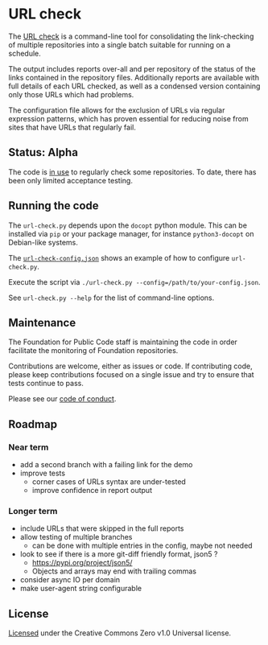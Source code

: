 # URL check

<!-- SPDX-License-Identifier: CC0-1.0 -->
<!-- SPDX-FileCopyrightText: 2023 The Foundation for Public Code <info@publiccode.net> -->

The [URL check](url-check.py) is a command-line tool for consolidating the link-checking of multiple repositories into a single batch suitable for running on a schedule.

The output includes reports over-all and per repository of the status of the links contained in the repository files.
Additionally reports are available with full details of each URL checked, as well as a condensed version containing only those URLs which had problems.

The configuration file allows for the exclusion of URLs via regular expression patterns, which has proven essential for reducing noise from sites that have URLs that regularly fail.

## Status: Alpha

The code is [in use](https://publiccodenet.github.io/publiccodenet-url-check/) to regularly check some repositories.
To date, there has been only limited acceptance testing.

## Running the code

The `url-check.py` depends upon the `docopt` python module.
This can be installed via `pip` or your package manager, for instance `python3-docopt` on Debian-like systems.

The [`url-check-config.json`](url-check-config.json) shows an example of how to configure `url-check.py`.

Execute the script via `./url-check.py --config=/path/to/your-config.json`.

See `url-check.py --help` for the list of command-line options.

## Maintenance

The Foundation for Public Code staff is maintaining the code in order facilitate the monitoring of Foundation repositories.

Contributions are welcome, either as issues or code.
If contributing code, please keep contributions focused on a single issue and try to ensure that tests continue to pass.

Please see our [code of conduct](CODE_OF_CONDUCT.md).

## Roadmap

### Near term

* add a second branch with a failing link for the demo
* improve tests
  * corner cases of URLs syntax are under-tested
  * improve confidence in report output

### Longer term

* include URLs that were skipped in the full reports
* allow testing of multiple branches
  * can be done with multiple entries in the config, maybe not needed
* look to see if there is a more git-diff friendly format, json5 ?
  * https://pypi.org/project/json5/
  * Objects and arrays may end with trailing commas
* consider async IO per domain
* make user-agent string configurable

## License

[Licensed](COPYING) under the Creative Commons Zero v1.0 Universal license.
